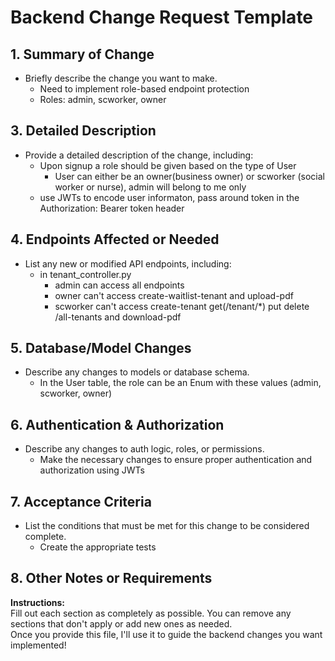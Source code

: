 # Backend Change Request Template

## 1. **Summary of Change**

- Briefly describe the change you want to make.
  - Need to implement role-based endpoint protection
  - Roles: admin, scworker, owner

## 3. **Detailed Description**

- Provide a detailed description of the change, including:
  - Upon signup a role should be given based on the type of User
    - User can either be an owner(business owner) or scworker (social worker or nurse), admin will belong to me only
  - use JWTs to encode user informaton, pass around token in the Authorization: Bearer token header

## 4. **Endpoints Affected or Needed**

- List any new or modified API endpoints, including:
  - in tenant_controller.py
    - admin can access all endpoints
    - owner can't access create-waitlist-tenant and upload-pdf
    - scworker can't access create-tenant get(/tenant/*) put delete /all-tenants and download-pdf

## 5. **Database/Model Changes**

- Describe any changes to models or database schema.
  - In the User table, the role can be an Enum with these values (admin, scworker, owner)

## 6. **Authentication & Authorization**

- Describe any changes to auth logic, roles, or permissions.
  - Make the necessary changes to ensure proper authentication and authorization using JWTs

## 7. **Acceptance Criteria**

- List the conditions that must be met for this change to be considered complete.
  - Create the appropriate tests

## 8. **Other Notes or Requirements**

**Instructions:**  
Fill out each section as completely as possible. You can remove any sections that don't apply or add new ones as needed.  
Once you provide this file, I'll use it to guide the backend changes you want implemented!
